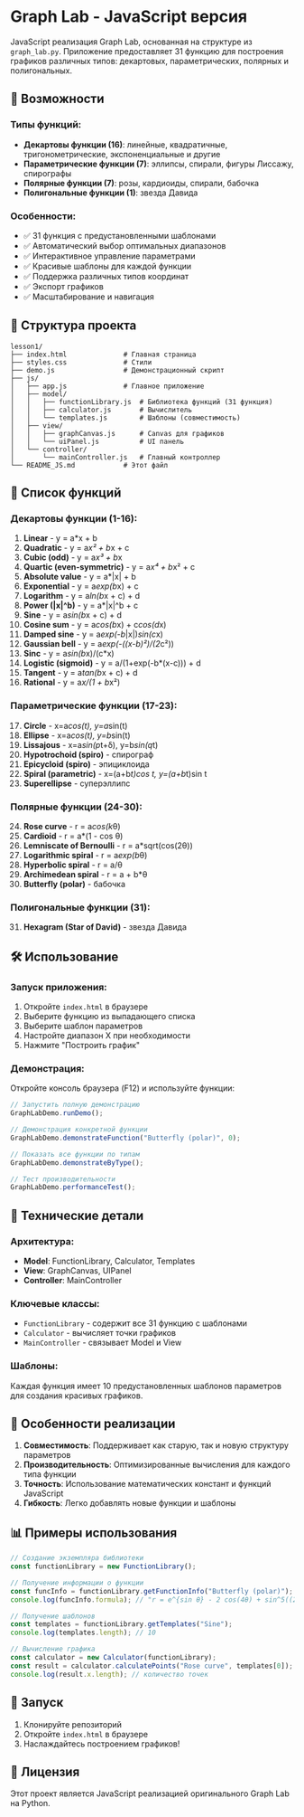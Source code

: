 # Graph Lab - JavaScript версия

JavaScript реализация Graph Lab, основанная на структуре из `graph_lab.py`. Приложение предоставляет 31 функцию для построения графиков различных типов: декартовых, параметрических, полярных и полигональных.

## 🚀 Возможности

### Типы функций:
- **Декартовы функции (16)**: линейные, квадратичные, тригонометрические, экспоненциальные и другие
- **Параметрические функции (7)**: эллипсы, спирали, фигуры Лиссажу, спирографы
- **Полярные функции (7)**: розы, кардиоиды, спирали, бабочка
- **Полигональные функции (1)**: звезда Давида

### Особенности:
- ✅ 31 функция с предустановленными шаблонами
- ✅ Автоматический выбор оптимальных диапазонов
- ✅ Интерактивное управление параметрами
- ✅ Красивые шаблоны для каждой функции
- ✅ Поддержка различных типов координат
- ✅ Экспорт графиков
- ✅ Масштабирование и навигация

## 📁 Структура проекта

```
lesson1/
├── index.html              # Главная страница
├── styles.css              # Стили
├── demo.js                 # Демонстрационный скрипт
├── js/
│   ├── app.js              # Главное приложение
│   ├── model/
│   │   ├── functionLibrary.js  # Библиотека функций (31 функция)
│   │   ├── calculator.js       # Вычислитель
│   │   └── templates.js        # Шаблоны (совместимость)
│   ├── view/
│   │   ├── graphCanvas.js      # Canvas для графиков
│   │   └── uiPanel.js          # UI панель
│   └── controller/
│       └── mainController.js   # Главный контроллер
└── README_JS.md            # Этот файл
```

## 🎯 Список функций

### Декартовы функции (1-16):
1. **Linear** - y = a*x + b
2. **Quadratic** - y = a*x² + b*x + c
3. **Cubic (odd)** - y = a*x³ + b*x
4. **Quartic (even-symmetric)** - y = a*x⁴ + b*x² + c
5. **Absolute value** - y = a*|x| + b
6. **Exponential** - y = a*exp(b*x) + c
7. **Logarithm** - y = a*ln(b*x + c) + d
8. **Power (|x|^b)** - y = a*|x|^b + c
9. **Sine** - y = a*sin(b*x + c) + d
10. **Cosine sum** - y = a*cos(b*x) + c*cos(d*x)
11. **Damped sine** - y = a*exp(-b*|x|)*sin(c*x)
12. **Gaussian bell** - y = a*exp(-((x-b)²)/(2*c²))
13. **Sinc** - y = a*sin(b*x)/(c*x)
14. **Logistic (sigmoid)** - y = a/(1+exp(-b*(x-c))) + d
15. **Tangent** - y = a*tan(b*x + c) + d
16. **Rational** - y = a*x/(1 + b*x²)

### Параметрические функции (17-23):
17. **Circle** - x=a*cos(t), y=a*sin(t)
18. **Ellipse** - x=a*cos(t), y=b*sin(t)
19. **Lissajous** - x=a*sin(p*t+δ), y=b*sin(q*t)
20. **Hypotrochoid (spiro)** - спирограф
21. **Epicycloid (spiro)** - эпициклоида
22. **Spiral (parametric)** - x=(a+b*t)cos t, y=(a+b*t)sin t
23. **Superellipse** - суперэллипс

### Полярные функции (24-30):
24. **Rose curve** - r = a*cos(k*θ)
25. **Cardioid** - r = a*(1 - cos θ)
26. **Lemniscate of Bernoulli** - r = a*sqrt(cos(2θ))
27. **Logarithmic spiral** - r = a*exp(b*θ)
28. **Hyperbolic spiral** - r = a/θ
29. **Archimedean spiral** - r = a + b*θ
30. **Butterfly (polar)** - бабочка

### Полигональные функции (31):
31. **Hexagram (Star of David)** - звезда Давида

## 🛠️ Использование

### Запуск приложения:
1. Откройте `index.html` в браузере
2. Выберите функцию из выпадающего списка
3. Выберите шаблон параметров
4. Настройте диапазон X при необходимости
5. Нажмите "Построить график"

### Демонстрация:
Откройте консоль браузера (F12) и используйте функции:
```javascript
// Запустить полную демонстрацию
GraphLabDemo.runDemo();

// Демонстрация конкретной функции
GraphLabDemo.demonstrateFunction("Butterfly (polar)", 0);

// Показать все функции по типам
GraphLabDemo.demonstrateByType();

// Тест производительности
GraphLabDemo.performanceTest();
```

## 🔧 Технические детали

### Архитектура:
- **Model**: FunctionLibrary, Calculator, Templates
- **View**: GraphCanvas, UIPanel
- **Controller**: MainController

### Ключевые классы:
- `FunctionLibrary` - содержит все 31 функцию с шаблонами
- `Calculator` - вычисляет точки графиков
- `MainController` - связывает Model и View

### Шаблоны:
Каждая функция имеет 10 предустановленных шаблонов параметров для создания красивых графиков.

## 🎨 Особенности реализации

1. **Совместимость**: Поддерживает как старую, так и новую структуру параметров
2. **Производительность**: Оптимизированные вычисления для каждого типа функции
3. **Точность**: Использование математических констант и функций JavaScript
4. **Гибкость**: Легко добавлять новые функции и шаблоны

## 📊 Примеры использования

```javascript
// Создание экземпляра библиотеки
const functionLibrary = new FunctionLibrary();

// Получение информации о функции
const funcInfo = functionLibrary.getFunctionInfo("Butterfly (polar)");
console.log(funcInfo.formula); // "r = e^{sin θ} - 2 cos(4θ) + sin^5((2θ-π)/24)"

// Получение шаблонов
const templates = functionLibrary.getTemplates("Sine");
console.log(templates.length); // 10

// Вычисление графика
const calculator = new Calculator(functionLibrary);
const result = calculator.calculatePoints("Rose curve", templates[0]);
console.log(result.x.length); // количество точек
```

## 🚀 Запуск

1. Клонируйте репозиторий
2. Откройте `index.html` в браузере
3. Наслаждайтесь построением графиков!

## 📝 Лицензия

Этот проект является JavaScript реализацией оригинального Graph Lab на Python.
